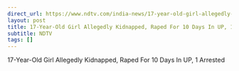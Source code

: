 ```yaml
---
direct_url: https://www.ndtv.com/india-news/17-year-old-girl-allegedly-kidnapped-raped-for-10-days-in-up-1-arrested-4771886
layout: post
title: 17-Year-Old Girl Allegedly Kidnapped, Raped For 10 Days In UP, 1 Arrested
subtitle: NDTV
tags: []
---
```


17-Year-Old Girl Allegedly Kidnapped, Raped For 10 Days In UP, 1 Arrested
